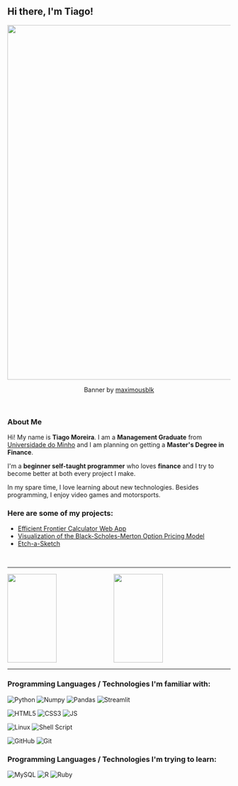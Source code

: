 ## Hi there, I'm Tiago!

<p align="center">
  <a href="https://gist.github.com/57dc8bfa83121797ac9b5372b3c874d5">
      <img src="https://camo.githubusercontent.com/2dd347fd2189ac2a33c8cdb8cba140d4a29e3eea648ad40df645f6af2cf4ebd3/68747470733a2f2f676973742e6769746875622e636f6d2f7261772f35376463386266613833313231373937616339623533373262336338373464352f62616e6e65722e737667" width="800" data-canonical-src="https://gist.github.com/raw/57dc8bfa83121797ac9b5372b3c874d5/banner.svg" style="max-width: 100%;">
    </a>
</p>

<p align="center">
  Banner by <a href="https://github.com/maximousblk/">maximousblk</a>
</p>

<br>

### About Me

Hi! My name is **Tiago Moreira**. I am a **Management Graduate** from [Universidade do Minho](https://www.uminho.pt/PT) and I am planning on getting a **Master's Degree in Finance**. 

I'm a **beginner self-taught programmer** who loves **finance** and I try to become better at both every project I make.

In my spare time, I love learning about new technologies. Besides programming, I enjoy video games and motorsports.

### Here are some of my projects:
- [Efficient Frontier Calculator Web App](https://cntr.click/9PSzFTf)
- [Visualization of the Black-Scholes-Merton Option Pricing Model](https://share.streamlit.io/tfsm00/black-scholes-merton-model/main/BSM_streamlit.py)
- [Etch-a-Sketch](https://tfsm00.github.io/Etch-a-Sketch/)

<br>

---

<img align="left" height="200" width="47%" src="https://github-readme-stats.vercel.app/api?username=tfsm00&theme=algolia" />
<img height="200" width="47%" src="https://github-readme-stats.vercel.app/api/top-langs/?username=tfsm00&layout=compact" />

---

### Programming Languages / Technologies I'm familiar with:
![Python](https://img.shields.io/badge/Python-FFD43B?style=for-the-badge&logo=python&logoColor=blue)
![Numpy](https://img.shields.io/badge/Numpy-777BB4?style=for-the-badge&logo=numpy&logoColor=white)
![Pandas](https://img.shields.io/badge/Pandas-2C2D72?style=for-the-badge&logo=pandas&logoColor=white)
![Streamlit](https://img.shields.io/badge/Streamlit-FF4B4B?style=for-the-badge&logo=Streamlit&logoColor=white)

![HTML5](https://img.shields.io/badge/HTML5-E34F26?style=for-the-badge&logo=html5&logoColor=white)
![CSS3](https://img.shields.io/badge/CSS3-1572B6?style=for-the-badge&logo=css3&logoColor=white)
![JS](https://img.shields.io/badge/JavaScript-323330?style=for-the-badge&logo=javascript&logoColor=F7DF1E)

![Linux](https://img.shields.io/badge/Linux-FCC624?style=for-the-badge&logo=linux&logoColor=black)
![Shell Script](https://img.shields.io/badge/Shell_Script-121011?style=for-the-badge&logo=gnu-bash&logoColor=white)

![GitHub](https://img.shields.io/badge/GitHub-100000?style=for-the-badge&logo=github&logoColor=white)
![Git](https://img.shields.io/badge/GIT-E44C30?style=for-the-badge&logo=git&logoColor=white)

### Programming Languages / Technologies I'm trying to learn:
![MySQL](https://img.shields.io/badge/MySQL-005C84?style=for-the-badge&logo=mysql&logoColor=white)
![R](https://img.shields.io/badge/R-276DC3?style=for-the-badge&logo=r&logoColor=white)
![Ruby](https://img.shields.io/badge/Ruby-CC342D?style=for-the-badge&logo=ruby&logoColor=white)
